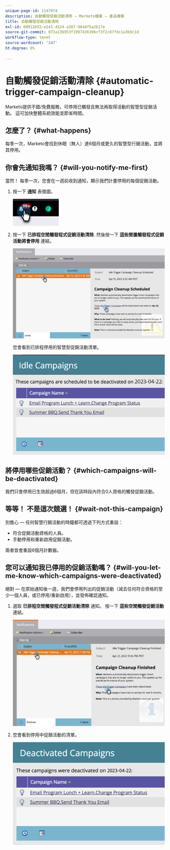 ```yaml
---
unique-page-id: 1147074
description: 自動觸發促銷活動清除 — Marketo檔案 — 產品檔案
title: 自動觸發促銷活動清除
exl-id: 08012b55-e241-4524-a387-9644f5a2b17e
source-git-commit: 073a136953f1997436396cf3f2c87fdc1a3b9c1d
workflow-type: tm+mt
source-wordcount: '247'
ht-degree: 0%

---
```


# 自動觸發促銷活動清除 {#automatic-trigger-campaign-cleanup}

Marketo提供不錯/免費服務，可停用已觸發且無法再取得活動的智慧型促銷活動。 這可加快整體系統效能並節省時間。

## 怎麼了？ {#what-happens}

每季一次，Marketo會找到休眠（無人）達6個月或更久的智慧型行銷活動，並將其停用。

## 你會先通知我嗎？ {#will-you-notify-me-first}

當然！ 每季一次，您會在一週前收到通知，顯示我們計畫停用的每個促銷活動。

1. 按一下 **通知** 表徵圖。

   ![](assets/automatic-trigger-campaign-cleanup-1.png)

1. 按一下 **已排程空閒觸發程式促銷活動清除**. 然後按一下 **這些閒置觸發程式促銷活動將會停用** 連結。

   ![](assets/automatic-trigger-campaign-cleanup-2.png)

   您會看到已排程停用的智慧型促銷活動清單。

   ![](assets/automatic-trigger-campaign-cleanup-3.png)

## 將停用哪些促銷活動？ {#which-campaigns-will-be-deactivated}

我們只會停用已生效超過6個月，但在該時段內符合0人資格的觸發促銷活動。

## 等等！ 不是這次競選！ {#wait-not-this-campaign}

別擔心 — 任何智慧行銷活動的時鐘都可透過下列方式重設：

* 符合促銷活動資格的人員。
* 手動停用和重新啟用促銷活動。

兩者皆會重設6個月計數器。

## 您可以通知我已停用的促銷活動嗎？ {#will-you-let-me-know-which-campaigns-were-deactivated}

絕對 — 在原始通知後一週，我們會停用列出的促銷活動（減去任何符合資格的至少一個人員，或已停用/重新啟用），並發佈確認通知。

1. 選取 **已排程空閒觸發程式促銷活動清除** 通知。 按一下 **這些空閒觸發促銷活動** 連結。

   ![](assets/automatic-trigger-campaign-cleanup-4.png)

1. 您會看到停用中促銷活動的清單。

   ![](assets/automatic-trigger-campaign-cleanup-5.png)
